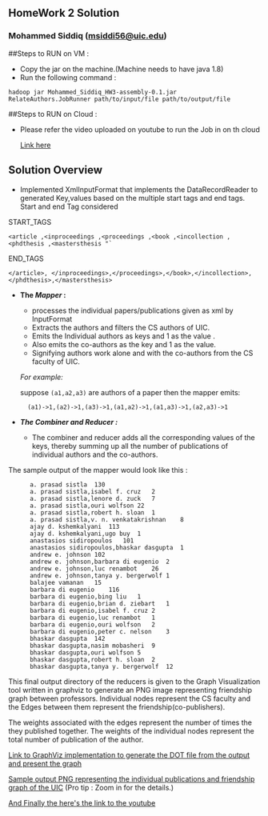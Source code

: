 ## HomeWork 2 Solution
### Mohammed Siddiq (msiddi56@uic.edu)


##Steps to RUN on VM :

- Copy the jar on the machine.(Machine needs to have java 1.8)
- Run the following command :

```
hadoop jar Mohammed_Siddiq_HW3-assembly-0.1.jar RelateAuthors.JobRunner path/to/input/file path/to/output/file
```

##Steps to RUN on Cloud :

- Please refer the video uploaded on youtube to run the Job in on th cloud
 
    [Link here](https://youtu.be/wea0r-EPSrY)



## Solution Overview

- Implemented XmlInputFormat that implements the DataRecordReader to generated Key,values based on the multiple start tags and end tags. Start and end Tag considered 

START_TAGS 

```
<article ,<inproceedings ,<proceedings ,<book ,<incollection ,<phdthesis ,<mastersthesis "`
```
END_TAGS 

```
</article>, </inproceedings>,</proceedings>,</book>,</incollection>,</phdthesis>,</mastersthesis>
```

- **The _Mapper_ :**
  -  processes the individual papers/publications given as xml by InputFormat 
  - Extracts the authors and filters the CS authors of UIC.
  - Emits the Individual authors as keys and 1 as the value .
  - Also emits the co-authors as the key and 1 as the value.
  - Signifying authors work alone and with the co-authors from the CS faculty of UIC.
  
  _For example:_
  
  suppose `(a1,a2,a3)` are authors of a paper then the mapper emits:
    
        (a1)->1,(a2)->1,(a3)->1,(a1,a2)->1,(a1,a3)->1,(a2,a3)->1
    
- **_The Combiner and Reducer :_** 
    
    - The combiner and reducer adds all the corresponding values of the keys, thereby summing up all the number of publications of individual authors and the co-authors.
    
The sample output of the mapper would look like this :
    
       
          a. prasad sistla	130
          a. prasad sistla,isabel f. cruz	2
          a. prasad sistla,lenore d. zuck	7
          a. prasad sistla,ouri wolfson	22
          a. prasad sistla,robert h. sloan	1
          a. prasad sistla,v. n. venkatakrishnan	8
          ajay d. kshemkalyani	113
          ajay d. kshemkalyani,ugo buy	1
          anastasios sidiropoulos	101
          anastasios sidiropoulos,bhaskar dasgupta	1
          andrew e. johnson	102
          andrew e. johnson,barbara di eugenio	2
          andrew e. johnson,luc renambot	26
          andrew e. johnson,tanya y. bergerwolf	1
          balajee vamanan	15
          barbara di eugenio	116
          barbara di eugenio,bing liu	1
          barbara di eugenio,brian d. ziebart	1
          barbara di eugenio,isabel f. cruz	2
          barbara di eugenio,luc renambot	1
          barbara di eugenio,ouri wolfson	2
          barbara di eugenio,peter c. nelson	3
          bhaskar dasgupta	142
          bhaskar dasgupta,nasim mobasheri	9
          bhaskar dasgupta,ouri wolfson	5
          bhaskar dasgupta,robert h. sloan	2
          bhaskar dasgupta,tanya y. bergerwolf	12

     


This final output directory of the reducers is given to the Graph Visualization tool written in graphviz to generate an PNG image representing friendship graph between professors. Individual nodes represent the CS faculty and the Edges between them represent the friendship(co-publishers).

The weights associated with the edges represent the number of times the they published together. The weights of the individual nodes represent the total number of publication of the author.

 [Link to GraphViz implementation to generate the DOT file from the output and present the graph](https://bitbucket.org/Iam_MohammedSiddiq/mohammed_siddiq_hw2_graphviz/src/master/)
 
 
 [Sample output PNG representing the individual publications and friendship graph of the UIC](https://drive.google.com/file/d/10s2qEnf3xRBm78Q2qkmKgWktAP9KrC2K/view?usp=sharing) 
 (Pro tip : Zoom in for the details.)
 

 
 [And Finally the here's the link to the youtube](https://youtu.be/wea0r-EPSrY)
 
 

